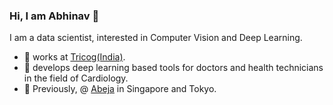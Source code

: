 ### Hi, I am Abhinav 👋

<!--
**ResByte/ResByte** is a ✨ _special_ ✨ repository because its `README.md` (this file) appears on your GitHub profile.
 

Here are some ideas to get you started:

- 🔭 I’m currently working on ...
- 🌱 I’m currently learning ...
- 👯 I’m looking to collaborate on ...
- 🤔 I’m looking for help with ...
- 💬 Ask me about ...
- 📫 How to reach me: ...
- 😄 Pronouns: ...
- ⚡ Fun fact: ...
-->

I am a data scientist, interested in Computer Vision and Deep Learning. 

- 🔭 works at [Tricog(India)](https://www.tricog.com/).  
- 🌱 develops deep learning based tools for doctors and health technicians in the field of Cardiology. 
- 💬 Previously, @ [Abeja](http://abejainc.com/en/) in Singapore and Tokyo. 

